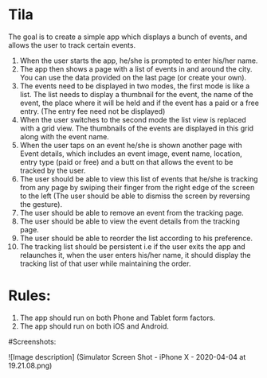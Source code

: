 # Tila
The goal is to create a simple app which displays a bunch of events, and allows the user to track certain events. 
1. When the user starts the app, he/she is prompted to enter his/her name. 
2. The app then shows a page with a list of events in and around the city. You can use the data provided on the last page (or create your own). 
3. The events need to be displayed in two modes, the first mode is like a list. The list needs to display a thumbnail for the event, the name of the event, the place where it will be held and if the event has a paid or a free entry. (The entry fee need not be displayed) 
4. When the user switches to the second mode the list view is replaced with a grid view. The thumbnails of the events are displayed in this grid along with the event name. 
5. When the user taps on an event he/she is shown another page with Event details, which includes an event image, event name, location, entry type (paid or free) and a butt on that allows the event to be tracked by the user. 
6. The user should be able to view this list of events that he/she is tracking from any page by swiping their finger from the right edge of the screen to the left (The user should be able to dismiss the screen by reversing the gesture). 
7. The user should be able to remove an event from the tracking page. 
8. The user should be able to view the event details from the tracking page. 
9. The user should be able to reorder the list according to his preference. 
10. The tracking list should be persistent i.e if the user exits the app and relaunches it, when the user enters his/her name, it should display the tracking list of that user while maintaining the order. 

# Rules:
1. The app should run on both Phone and Tablet form factors. 
2. The app should run on both iOS and Android. 

#Screenshots:

![Image description] (Simulator Screen Shot - iPhone X - 2020-04-04 at 19.21.08.png)

